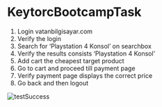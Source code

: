 # KeytorcBootcampTask


1. Login vatanbilgisayar.com
2. Verify the login
3. Search for ‘Playstation 4 Konsol’ on searchbox
4. Verify the results consists ‘Playstation 4 Konsol’
5. Add cart the cheapest target product
6. Go to cart and proceed till payment page
7. Verify payment page displays the correct price
8. Go back and then logout


![testSuccess](https://user-images.githubusercontent.com/111081865/229076921-d90055b2-a0e7-484c-9861-dd390993c4f9.PNG)
